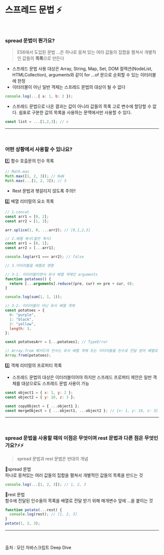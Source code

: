 # 스프레드 문법 ⚡️

<br/>

### spread 문법이 뭔가요?

> ES6에서 도입된 문법 ...은 하나로 뭉쳐 있는 여러 값들의 집합을 펼쳐서 개별적인 값들의 **목록**으로 만든다

- 스프레드 문법 사용 대상은 Array, String, Map, Set, DOM 컬렉션(NodeList, HTMLCollection), arguments와 같이 for ...of 문으로 순회할 수 있는 이터러블에 한정
- 이터러블이 아닌 일반 객체는 스프레드 문법의 대상이 될 수 없다

```js
console.log(...{ a: 1, b: 2 });
```

- 스프레드 문법으로 나온 결과는 값이 아니라 값들의 목록 고로 변수에 할당할 수 없다. 쉼표로 구분한 값의 목록을 사용하는 문맥에서만 사용할 수 있다.

```js
const list = ...[1,2,3]; // x
```

---

<br/>

### 어떤 상황에서 사용할 수 있나요?

1️⃣ 함수 호출문의 인수 목록

```js
// Math.max
Math.max([1, 2, 3]); // NaN
Math.max(...[1, 2, 3]); // 3
```

- Rest 문법과 헷갈리지 않도록 주의!!

2️⃣ 배열 리터럴의 요소 목록

```js
// 1.concat
const arr1 = [0, 2];
const arr2 = [1, 3];

arr.splice(1, 0, ...arr2); // [0,1,2,3]

// 2.배열 복사(얉은 복사)
const arr1 = [0, 1];
const arr2 = [...arr1];

console.log(arr1 === arr2); // false

// 3.이터러블을 배열로 변환

// 3-1. 이터러블이면서 유사 배열 객체인 arguments
function potatoes() {
  return [...arguments].reduce((pre, cur) => pre + cur, 0);
}

console.log(sum(1, 1, 1));

// 3-2. 이터러블이 아닌 유사 배열 객체
const potatoes = {
  0: "purple",
  1: "black",
  2: "yellow",
  length: 3,
};

const potatoesArr = [...potatoes]; // TypeError

// Array.from 메서드의 인수는 유사 배열 객체 또는 이터러블을 인수로 전달 받아 배열로 변환하고 반환
Array.from(potatoes);
```

3️⃣ 객체 리터럴의 프로퍼티 목록

- 스프레드 문법의 대상은 이터러블이어야 하지만 스프레드 프로퍼티 제안은 일반 객체를 대상으로도 스프레드 문법 사용이 가능

```js
const object1 = { x: 1, y: 2 };
const object2 = { y: 10, z: 3 };

const copyObject = { ...object1 };
const mergeObject = { ...object1, ...object2 }; // {x: 1, y: 10, z: 3}
```

---

<br/>

### spread 문법을 사용할 때의 이점은 무엇이며 rest 문법과 다른 점은 무엇인가요?⚡️⚡️

> spread 문법과 rest 문법은 반대의 개념

🌱spread 문법  
하나로 뭉쳐있는 여러 값들의 집합을 펼쳐서 개별적인 값들의 목록을 만드는 것

```js
console.log(...[1, 2, 3]); // 1, 2, 3
```

🌱rest 문법  
함수에 전달된 인수들의 목록을 배열로 전달 받기 위해 매개변수 앞에 ...을 붙이는 것

```js
function potato(...rest) {
  console.log(rest); // [1, 2, 3]
}
potato(1, 2, 3);
```

---

<br/>

출처 : 모던 자바스크립트 Deep Dive
